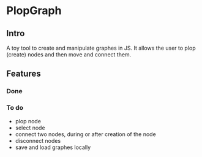 # PlopGraph

## Intro

A toy tool to create and manipulate graphes in JS. It allows the user to
plop (create) nodes and then move and connect them.

## Features

### Done

### To do

 * plop node
 * select node
 * connect two nodes, during or after creation of the node
 * disconnect nodes
 * save and load graphes locally
